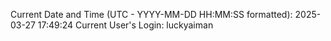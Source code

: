 Current Date and Time (UTC - YYYY-MM-DD HH:MM:SS formatted): 2025-03-27 17:49:24
Current User's Login: luckyaiman
